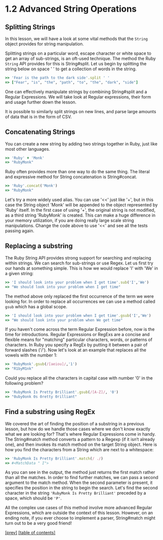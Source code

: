 # 1.2 Advanced String Operations
## Splitting Strings
In this lesson, we will have a look at some vital methods that the `String` object provides for string manipulation.

Splitting strings on a particular word, escape character or white space to get an array of sub-strings, is an oft-used technique. The method the Ruby `String` API provides for this is String#split. Let us begin by splitting the string below on space ' ' to get a collection of words in the string.

```ruby
>> 'Fear is the path to the dark side'.split ' '
=> ["Fear", "is", "the", "path", "to", "the", "dark", "side"]
```

One can effectively manipulate strings by combining String#split and a Regular Expressions. We will take look at Regular expressions, their form and usage further down the lesson.

It is possible to similarly split strings on new lines, and parse large amounts of data that is in the form of CSV.

## Concatenating Strings
You can create a new string by adding two strings together in Ruby, just like most other languages.

```ruby
>> 'Ruby' + 'Monk'
=> "RubyMonk"
```

Ruby often provides more than one way to do the same thing. The literal and expressive method for String concatenation is String#concat.

```ruby
>> 'Ruby'.concat('Monk')
=> "RubyMonk"
```

Let's try a more widely used alias. You can use '<<' just like '+', but in this case the String object 'Monk' will be appended to the object represented by 'Ruby' itself. In the first case of using '+', the original string is not modified, as a third string 'RubyMonk' is created. This can make a huge difference in your memory utilization, if you are doing really large scale string manipulations. Change the code above to use '<<' and see all the tests passing again.

## Replacing a substring
The Ruby String API provides strong support for searching and replacing within strings. We can search for sub-strings or use Regex. Let us first try our hands at something simple. This is how we would replace 'I' with 'We' in a given string:

```ruby
>> 'I should look into your problem when I get time'.sub('I','We')
=> "We should look into your problem when I get time"
```

The method above only replaced the first occurrence of the term we were looking for. In order to replace all occurrences we can use a method called `gsub` which has a global scope.

```ruby
>> 'I should look into your problem when I get time'.gsub('I','We')
=> "We should look into your problem when We get time"
```

If you haven't come across the term Regular Expression before, now is the time for introductions. Regular Expressions or RegExs are a concise and flexible means for "matching" particular characters, words, or patterns of characters. In Ruby you specify a RegEx by putting it between a pair of forward slashes ('/'). Now let's look at an example that replaces all the vowels with the number 1:

```ruby
>> 'RubyMonk'.gsub(/[aeiou]/,'1')
=> "R1byM1nk"
```

Could you replace all the characters in capital case with number '0' in the following problem?

```ruby
>> 'RubyMonk Is Pretty Brilliant'.gsub(/[A-Z]/, '0')
=> "0uby0onk 0s 0retty 0rilliant"
```

## Find a substring using RegEx

We covered the art of finding the position of a substring in a previous lesson, but how do we handle those cases where we don't know exactly what we are looking for? That's where Regular Expressions come in handy. The String#match method converts a pattern to a Regexp (if it isn‘t already one), and then invokes its match method on the target String object. Here is how you find the characters from a String which are next to a whitespace:

```ruby
>> 'RubyMonk Is Pretty Brilliant'.match(/ ./)
=> #<MatchData " I">
```

As you can see in the output, the method just returns the first match rather than all the matches. In order to find further matches, we can pass a second argument to the match method. When the second parameter is present, it specifies the position in the string to begin the search. Let's find the second character in the string `'RubyMonk Is Pretty Brilliant'` preceded by a space, which should be `'P'`.

All the complex use cases of this method involve more advanced Regular Expressions, which are outside the context of this lesson. However, on an ending note, if you ever choose to implement a parser, String#match might turn out to be a very good friend!

[\[prev\]](https://github.com/Fahrenhei7/rubymonk/blob/master/ruby_primer/introduction_to_strings/1_1_string_basics.md)
[\[table of contents\]](https://github.com/Fahrenhei7/rubymonk/blob/master/README.md#ruby-primer)
